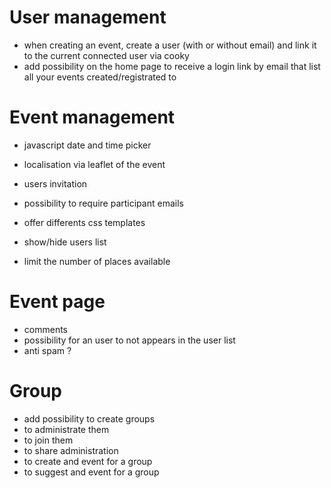 User management
===============

* when creating an event, create a user (with or without email) and link it to the current connected user via cooky
* add possibility on the home page to receive a login link by email that list all your events created/registrated to

Event management
================

* javascript date and time picker

* localisation via leaflet of the event
* users invitation
* possibility to require participant emails
* offer differents css templates
* show/hide users list
* limit the number of places available

Event page
==========

* comments
* possibility for an user to not appears in the user list
* anti spam ?

Group
=====

* add possibility to create groups
* to administrate them
* to join them
* to share administration
* to create and event for a group
* to suggest and event for a group
